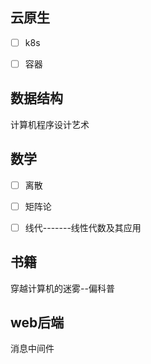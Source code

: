 ## 云原生
- [ ] k8s
- [ ] 容器


## 数据结构
计算机程序设计艺术

## 数学
- [ ] 离散
- [ ] 矩阵论
- [ ] 线代-------线性代数及其应用


## 书籍
穿越计算机的迷雾--偏科普


## web后端
消息中间件


